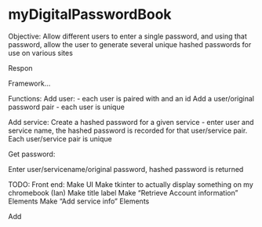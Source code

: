 # myDigitalPasswordBook

Objective: Allow different users to enter a single password, and using that password, allow the user to generate several unique hashed passwords for use on various sites

Respon

Framework…


Functions:
Add user: - each user is paired with and an id
Add a user/original password pair - each user is unique

Add service:
Create a hashed password for a given service - enter user and service name, the hashed password is recorded for that user/service pair.  Each user/service pair is unique

Get password:

Enter user/servicename/original password, hashed password is returned


TODO:
Front end:
Make UI
Make tkinter to actually display something on my chromebook (Ian)
Make title label
Make “Retrieve Account information” Elements
Make “Add service info” Elements




Add 
